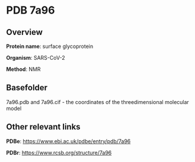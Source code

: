 # PDB 7a96

## Overview

**Protein name**: surface glycoprotein

**Organism**: SARS-CoV-2

**Method**: NMR



## Basefolder

7a96.pdb and 7a96.cif - the coordinates of the threedimensional molecular model



## Other relevant links 
**PDBe**:  https://www.ebi.ac.uk/pdbe/entry/pdb/7a96
 
**PDBr**: https://www.rcsb.org/structure/7a96 
